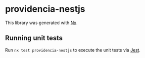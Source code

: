 # providencia-nestjs

This library was generated with [Nx](https://nx.dev).

## Running unit tests

Run `nx test providencia-nestjs` to execute the unit tests via [Jest](https://jestjs.io).
